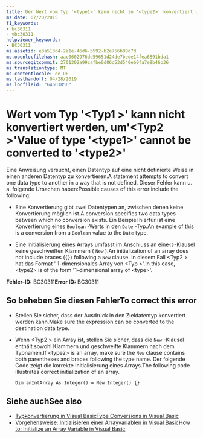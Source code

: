 ```yaml
---
title: Der Wert vom Typ '<type1>' kann nicht zu '<type2>' konvertiert werden.
ms.date: 07/20/2015
f1_keywords:
- bc30311
- vbc30311
helpviewer_keywords:
- BC30311
ms.assetid: e3a513d4-2a1e-46d6-b592-b2e756b89d7d
ms.openlocfilehash: aac0602976dd59651d24de7bede14fea6891bda1
ms.sourcegitcommit: 2701302a99cafbe0d86d53d540eb0fa7e9b46b36
ms.translationtype: MT
ms.contentlocale: de-DE
ms.lasthandoff: 04/28/2019
ms.locfileid: "64663856"
---
```

# <a name="value-of-type-type1-cannot-be-converted-to-type2"></a><span data-ttu-id="204a1-102">Wert vom Typ '\<Typ1 >' kann nicht konvertiert werden, um'\<Typ2 >'</span><span class="sxs-lookup"><span data-stu-id="204a1-102">Value of type '\<type1>' cannot be converted to '\<type2>'</span></span>
<span data-ttu-id="204a1-103">Eine Anweisung versucht, einen Datentyp auf eine nicht definierte Weise in einen anderen Datentyp zu konvertieren.</span><span class="sxs-lookup"><span data-stu-id="204a1-103">A statement attempts to convert one data type to another in a way that is not defined.</span></span> <span data-ttu-id="204a1-104">Dieser Fehler kann u. a. folgende Ursachen haben:</span><span class="sxs-lookup"><span data-stu-id="204a1-104">Possible causes of this error include the following:</span></span>  
  
- <span data-ttu-id="204a1-105">Eine Konvertierung gibt zwei Datentypen an, zwischen denen keine Konvertierung möglich ist.</span><span class="sxs-lookup"><span data-stu-id="204a1-105">A conversion specifies two data types between which no conversion exists.</span></span> <span data-ttu-id="204a1-106">Ein Beispiel hierfür ist eine Konvertierung eines `Boolean` -Werts in den `Date` -Typ.</span><span class="sxs-lookup"><span data-stu-id="204a1-106">An example of this is a conversion from a `Boolean` value to the `Date` type.</span></span>  
  
- <span data-ttu-id="204a1-107">Eine Initialisierung eines Arrays umfasst im Anschluss an eine`{}`-Klausel keine geschweiften Klammern ( `New` ).</span><span class="sxs-lookup"><span data-stu-id="204a1-107">An initialization of an array does not include braces (`{}`) following a `New` clause.</span></span> <span data-ttu-id="204a1-108">In diesem Fall \<Typ2 > hat das Format ' 1-dimensionales Array von \<Typ >'.</span><span class="sxs-lookup"><span data-stu-id="204a1-108">In this case, \<type2> is of the form '1-dimensional array of \<type>'.</span></span>  
  
 <span data-ttu-id="204a1-109">**Fehler-ID:** BC30311</span><span class="sxs-lookup"><span data-stu-id="204a1-109">**Error ID:** BC30311</span></span>  
  
## <a name="to-correct-this-error"></a><span data-ttu-id="204a1-110">So beheben Sie diesen Fehler</span><span class="sxs-lookup"><span data-stu-id="204a1-110">To correct this error</span></span>  
  
- <span data-ttu-id="204a1-111">Stellen Sie sicher, dass der Ausdruck in den Zieldatentyp konvertiert werden kann.</span><span class="sxs-lookup"><span data-stu-id="204a1-111">Make sure the expression can be converted to the destination data type.</span></span>  
  
- <span data-ttu-id="204a1-112">Wenn \<Typ2 > ein Array ist, stellen Sie sicher, dass die `New` -Klausel enthält sowohl Klammern und geschweifte Klammern nach dem Typnamen.</span><span class="sxs-lookup"><span data-stu-id="204a1-112">If \<type2> is an array, make sure the `New` clause contains both parentheses and braces following the type name.</span></span> <span data-ttu-id="204a1-113">Der folgende Code zeigt die korrekte Initialisierung eines Arrays.</span><span class="sxs-lookup"><span data-stu-id="204a1-113">The following code illustrates correct initialization of an array.</span></span>  
  
    ```  
    Dim anIntArray As Integer() = New Integer() {}  
    ```  
  
## <a name="see-also"></a><span data-ttu-id="204a1-114">Siehe auch</span><span class="sxs-lookup"><span data-stu-id="204a1-114">See also</span></span>

- [<span data-ttu-id="204a1-115">Typkonvertierung in Visual Basic</span><span class="sxs-lookup"><span data-stu-id="204a1-115">Type Conversions in Visual Basic</span></span>](../../visual-basic/programming-guide/language-features/data-types/type-conversions.md)
- [<span data-ttu-id="204a1-116">Vorgehensweise: Initialisieren einer Arrayvariablen in Visual Basic</span><span class="sxs-lookup"><span data-stu-id="204a1-116">How to: Initialize an Array Variable in Visual Basic</span></span>](../../visual-basic/programming-guide/language-features/arrays/how-to-initialize-an-array-variable.md)
